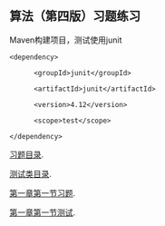 算法（第四版）习题练习
-------------
Maven构建项目，测试使用junit

	<dependency>

	      <groupId>junit</groupId>

	      <artifactId>junit</artifactId>

	      <version>4.12</version>

	      <scope>test</scope>

	</dependency>

[习题目录](./src/main/java/algorithms/).

[测试类目录](./src/test/java/algorithms).

[第一章第一节习题](./src/main/java/algorithms/Fundamentals/Chapter1.java).

[第一章第一节测试](./src/test/java/algorithms/fundamentals/Chapter1Test.java).
